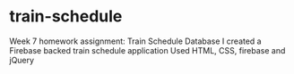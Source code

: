 # train-schedule
Week 7 homework assignment:
Train Schedule Database
I created a Firebase backed train schedule application
Used HTML, CSS, firebase and jQuery 
